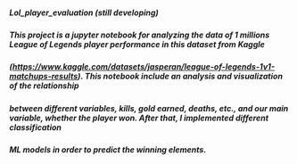 ##### Lol_player_evaluation (still developing)
##### This project is a jupyter notebook for analyzing the data of 1 millions League of Legends player performance in this dataset from Kaggle 
##### (https://www.kaggle.com/datasets/jasperan/league-of-legends-1v1-matchups-results). This notebook include an analysis and visualization of the relationship 
##### between different variables, kills, gold earned, deaths, etc., and our main variable, whether the player won. After that, I implemented different classification 
##### ML models in order to predict the winning elements. 

